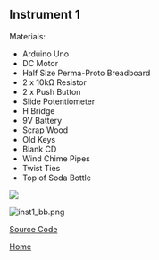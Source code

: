## Instrument 1

Materials:

- Arduino Uno
- DC Motor
- Half Size Perma-Proto Breadboard
- 2 x 10kΩ Resistor
- 2 x Push Button
- Slide Potentiometer
- H Bridge
- 9V Battery
- Scrap Wood
- Old Keys
- Blank CD
- Wind Chime Pipes
- Twist Ties
- Top of Soda Bottle



![]({{site.baseurl}}//cymbox1%20copy.png)



![inst1_bb.png]({{site.baseurl}}/inst1_bb.png)



[Source Code](https://famousshame.github.io/Cymbox/inst-1-source-code)



[Home](https://famousshame.github.io/Cymbox/)
